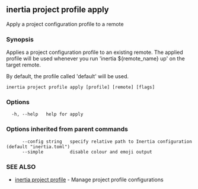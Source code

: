 ## inertia project profile apply

Apply a project configuration profile to a remote

### Synopsis

Applies a project configuration profile to an existing remote. The applied
profile will be used whenever you run 'inertia ${remote_name} up' on the target
remote.

By default, the profile called 'default' will be used.

```
inertia project profile apply [profile] [remote] [flags]
```

### Options

```
  -h, --help   help for apply
```

### Options inherited from parent commands

```
      --config string   specify relative path to Inertia configuration (default "inertia.toml")
      --simple          disable colour and emoji output
```

### SEE ALSO

* [inertia project profile](inertia_project_profile.md)	 - Manage project profile configurations

